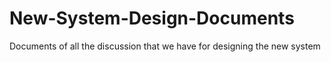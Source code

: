 # New-System-Design-Documents
Documents of all the discussion that we have for designing the new system
